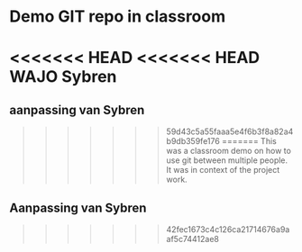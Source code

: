 # Demo GIT repo in classroom

<<<<<<< HEAD
<<<<<<< HEAD
WAJO Sybren
=======
## aanpassing van Sybren
>>>>>>> 59d43c5a55faaa5e4f6b3f8a82a4b9db359fe176
=======
This was a classroom demo on how to use git between multiple people. It was in context of the project work.

## Aanpassing van Sybren
>>>>>>> 42fec1673c4c126ca21714676a9aaf5c74412ae8
